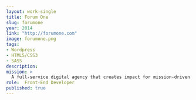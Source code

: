 ```yaml
---
layout: work-single
title: Forum One
slug: forumone
year: 2014
link: "http://forumone.com"
image: forumone.png
tags:
- Wordpress
- HTML5/CSS3
- SASS
description:
mission: >
  A full-service digital agency that creates impact for mission-driven organizations
role:  Front-End Developer
published: true
---
```

